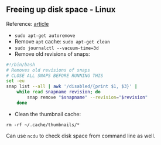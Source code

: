 ## Freeing up disk space - Linux

Reference: [article](https://itsfoss.com/free-up-space-ubuntu-linux/)

- `sudo apt-get autoremove`
- Remove `apt` cache: `sudo apt-get clean`
- `sudo journalctl --vacuum-time=3d`
- Remove old revisions of snaps:

```sh
#!/bin/bash
# Removes old revisions of snaps
# CLOSE ALL SNAPS BEFORE RUNNING THIS
set -eu
snap list --all | awk '/disabled/{print $1, $3}' |
    while read snapname revision; do
        snap remove "$snapname" --revision="$revision"
    done
```

- Clean the thumbnail cache:

`rm -rf ~/.cache/thumbnails/*`



Can use `ncdu` to check disk space from command line as well.
